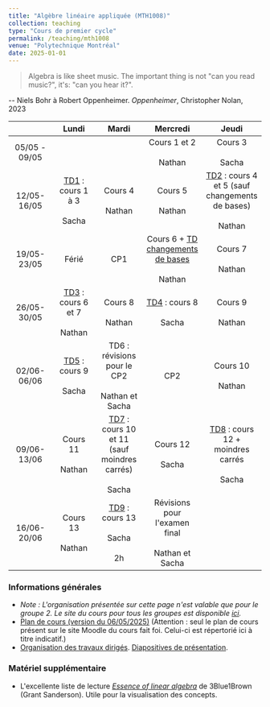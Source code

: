 ```yaml
---
title: "Algèbre linéaire appliquée (MTH1008)"
collection: teaching
type: "Cours de premier cycle"
permalink: /teaching/mth1008
venue: "Polytechnique Montréal"
date: 2025-01-01
---
```


> Algebra is like sheet music. The important thing is not "can you read music?", it's: "can you hear it?".

-- Niels Bohr à Robert Oppenheimer. *Oppenheimer*, Christopher Nolan, 2023

<table style="width:100%; border-collapse: collapse;">
<colgroup>
    <col style="width: 20%;">
    <col style="width: 20%;">
    <col style="width: 20%;">
    <col style="width: 20%;">
    <col style="width: 20%;">
</colgroup>
  <thead>
    <tr>
      <th style="text-align: center;"></th>
      <th style="text-align: center;">Lundi</th>
      <th style="text-align: center;">Mardi</th>
      <th style="text-align: center;">Mercredi</th>
      <th style="text-align: center;">Jeudi</th>
    </tr>
  </thead>
  <tbody>
    <tr>
      <td style="text-align: center;">05/05 - 09/05</td>
      <td style="text-align: center;"></td>
      <td style="text-align: center;"></td>
      <td style="text-align: center;">Cours 1 et 2<br><br>Nathan</td>
      <td style="text-align: center;">Cours 3<br><br>Sacha</td>
    </tr>
    <tr>
      <td style="text-align: center;">12/05-16/05</td>
      <td style="text-align: center;"><a href="/teaching/mth1008/td1">TD1</a> : cours 1 à 3<br><br>Sacha</td>
      <td style="text-align: center;">Cours 4<br><br>Nathan</td>
      <td style="text-align: center;">Cours 5<br><br>Nathan</td>
      <td style="text-align: center;"><a href="/teaching/mth1008/td2">TD2</a> : cours 4 et 5 (sauf changements de bases)<br><br>Nathan</td>
    </tr>
    <tr>
      <td style="text-align: center;">19/05-23/05</td>
      <td style="text-align: center;">Férié</td>
      <td style="text-align: center;">CP1</td>
      <td style="text-align: center;">Cours 6 + <a href="/teaching/mth1008/td-bases">TD changements de bases</a><br><br>Nathan</td>
      <td style="text-align: center;">Cours 7<br><br>Nathan</td>
    </tr>
    <tr>
      <td style="text-align: center;">26/05-30/05</td>
      <td style="text-align: center;"><a href="/teaching/mth1008/td3">TD3</a> : cours 6 et 7<br><br>Nathan</td>
      <td style="text-align: center;">Cours 8<br><br>Nathan</td>
      <td style="text-align: center;"><a href="/teaching/mth1008/td4-e25">TD4</a> : cours 8<br><br>Sacha</td>
      <td style="text-align: center;">Cours 9<br><br>Nathan</td>
    </tr>
    <tr>
      <td style="text-align: center;">02/06-06/06</td>
      <td style="text-align: center;"><a href="/teaching/mth1008/td5-e25">TD5</a> : cours 9<br><br>Sacha</td>
      <td style="text-align: center;">TD6 : révisions pour le CP2<br><br>Nathan et Sacha</td>
      <td style="text-align: center;">CP2</td>
      <td style="text-align: center;">Cours 10<br><br>Nathan</td>
    </tr>
    <tr>
      <td style="text-align: center;">09/06-13/06</td>
      <td style="text-align: center;">Cours 11<br><br>Nathan</td>
      <td style="text-align: center;"><a href="/teaching/mth1008/td7-e25">TD7</a> : cours 10 et 11 (sauf moindres carrés)<br><br>Sacha</td>
      <td style="text-align: center;">Cours 12<br><br>Sacha</td>
      <td style="text-align: center;"><a href="/teaching/mth1008/td8-e25">TD8</a> : cours 12 + moindres carrés<br><br>Sacha</td>
    </tr>
    <tr>
      <td style="text-align: center;">16/06-20/06</td>
      <td style="text-align: center;">Cours 13<br><br>Nathan</td>
      <td style="text-align: center;"><a href="/teaching/mth1008/td9-e25">TD9</a> : cours 13<br><br>Sacha<br><br>2h</td>
      <td style="text-align: center;">Révisions pour l'examen final<br><br>Nathan et Sacha</td>
      <td style="text-align: center;"></td>
    </tr>
  </tbody>
</table>


### Informations générales

- *Note : L'organisation présentée sur cette page n'est valable que pour le groupe 2. Le site du cours pour tous les groupes est disponible [ici](https://www.polymtl.ca/programmes/cours/algebre-lineaire-appliquee).*
- [Plan de cours (version du 06/05/2025)](/files/UTF-8Plan_de_cours_MTH1008_E25.pdf) (Attention : seul le plan de cours présent sur le site Moodle du cours fait foi. Celui-ci est répertorié ici à titre indicatif.)
- [Organisation des travaux dirigés](/teaching/mth1008/organisation). [Diapositives de présentation](/files/intro-td.pdf).

### Matériel supplémentaire

- L'excellente liste de lecture [*Essence of linear algebra*](https://www.youtube.com/playlist?list=PLZHQObOWTQDPD3MizzM2xVFitgF8hE_ab) de 3Blue1Brown (Grant Sanderson). Utile pour la visualisation des concepts.